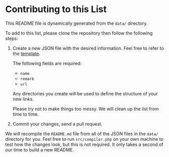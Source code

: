 # Contributing to this List

This README file is dynamically generated from the `data/` directory.

To add to this list, please clone the repository then follow the following steps:

1. Create a new JSON file with the desired information. Feel free to refer to 
   the [template](template/full.json).
   
   The following fields are required:
    * `name`
    * `remark`
    * `url`
   
   Any directories you create will be used to define the structure of your new
   links.
   
   Please try not to make things too messy. We will clean up the list from time
   to time.
   
2. Commit your changes, send a pull request.

We will recompile the `README.md` file from all of the JSON files in the `data/` directory
for you. Feel free to run `src/compiler.php` on your own machine to test how the changes
look, but this is not required. It only takes a second of our time to build a new README.
